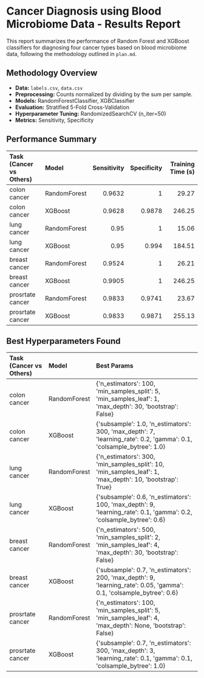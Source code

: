 # Cancer Diagnosis using Blood Microbiome Data - Results Report

This report summarizes the performance of Random Forest and XGBoost classifiers for diagnosing four cancer types based on blood microbiome data, following the methodology outlined in `plan.md`.

## Methodology Overview
- **Data:** `labels.csv`, `data.csv`
- **Preprocessing:** Counts normalized by dividing by the sum per sample.
- **Models:** RandomForestClassifier, XGBClassifier
- **Evaluation:** Stratified 5-Fold Cross-Validation
- **Hyperparameter Tuning:** RandomizedSearchCV (n_iter=50)
- **Metrics:** Sensitivity, Specificity

## Performance Summary

| Task (Cancer vs Others)   | Model        |   Sensitivity |   Specificity |   Training Time (s) |
|:--------------------------|:-------------|--------------:|--------------:|--------------------:|
| colon cancer              | RandomForest |        0.9632 |        1      |               29.27 |
| colon cancer              | XGBoost      |        0.9628 |        0.9878 |              246.25 |
| lung cancer               | RandomForest |        0.95   |        1      |               15.06 |
| lung cancer               | XGBoost      |        0.95   |        0.994  |              184.51 |
| breast cancer             | RandomForest |        0.9524 |        1      |               26.21 |
| breast cancer             | XGBoost      |        0.9905 |        1      |              246.25 |
| prosrtate cancer          | RandomForest |        0.9833 |        0.9741 |               23.67 |
| prosrtate cancer          | XGBoost      |        0.9833 |        0.9871 |              255.13 |

## Best Hyperparameters Found

| Task (Cancer vs Others)   | Model        | Best Params                                                                                                           |
|:--------------------------|:-------------|:----------------------------------------------------------------------------------------------------------------------|
| colon cancer              | RandomForest | {'n_estimators': 100, 'min_samples_split': 5, 'min_samples_leaf': 1, 'max_depth': 30, 'bootstrap': False}             |
| colon cancer              | XGBoost      | {'subsample': 1.0, 'n_estimators': 300, 'max_depth': 7, 'learning_rate': 0.2, 'gamma': 0.1, 'colsample_bytree': 1.0}  |
| lung cancer               | RandomForest | {'n_estimators': 300, 'min_samples_split': 10, 'min_samples_leaf': 1, 'max_depth': 10, 'bootstrap': True}             |
| lung cancer               | XGBoost      | {'subsample': 0.6, 'n_estimators': 100, 'max_depth': 9, 'learning_rate': 0.1, 'gamma': 0.2, 'colsample_bytree': 0.6}  |
| breast cancer             | RandomForest | {'n_estimators': 500, 'min_samples_split': 2, 'min_samples_leaf': 4, 'max_depth': 30, 'bootstrap': False}             |
| breast cancer             | XGBoost      | {'subsample': 0.7, 'n_estimators': 200, 'max_depth': 9, 'learning_rate': 0.05, 'gamma': 0.1, 'colsample_bytree': 0.6} |
| prosrtate cancer          | RandomForest | {'n_estimators': 100, 'min_samples_split': 5, 'min_samples_leaf': 4, 'max_depth': None, 'bootstrap': False}           |
| prosrtate cancer          | XGBoost      | {'subsample': 0.7, 'n_estimators': 300, 'max_depth': 3, 'learning_rate': 0.1, 'gamma': 0.1, 'colsample_bytree': 1.0}  |
